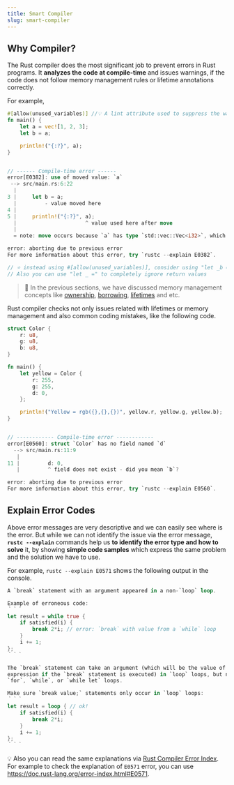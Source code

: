 ```yaml
---
title: Smart Compiler
slug: smart-compiler
---
```


## Why Compiler?

The Rust compiler does the most significant job to prevent errors in Rust programs. It **analyzes the code at compile-time** and issues warnings, if the code does not follow memory management rules or lifetime annotations correctly. 

For example,
```rust
#[allow(unused_variables)] //💡 A lint attribute used to suppress the warning; unused variable: `b`
fn main() {
    let a = vec![1, 2, 3];
    let b = a;

    println!("{:?}", a);
}


// ------ Compile-time error ------
error[E0382]: use of moved value: `a`
 --> src/main.rs:6:22
  |
3 |     let b = a;
  |         - value moved here
4 |
5 |     println!("{:?}", a);
  |                      ^ value used here after move
  |
  = note: move occurs because `a` has type `std::vec::Vec<i32>`, which does not implement the `Copy` trait

error: aborting due to previous error
For more information about this error, try `rustc --explain E0382`.

// ⭐ instead using #[allow(unused_variables)], consider using "let _b = a;" in line 4. 
// Also you can use "let _ =" to completely ignore return values
```

> 💭 In the previous sections, we have discussed memory management concepts like [ownership](/docs/ownership), [borrowing](/docs/borrowing), [lifetimes](/docs/lifetimes) and etc.

Rust compiler checks not only issues related with lifetimes or memory management and also common coding mistakes, like the following code.

```rust
struct Color {
    r: u8,
    g: u8,
    b: u8,
}

fn main() {
    let yellow = Color {
        r: 255,
        g: 255,
        d: 0,
    };

    println!("Yellow = rgb({},{},{})", yellow.r, yellow.g, yellow.b);
}


// ------------ Compile-time error ------------
error[E0560]: struct `Color` has no field named `d`
  --> src/main.rs:11:9
   |
11 |         d: 0,
   |         ^ field does not exist - did you mean `b`?

error: aborting due to previous error
For more information about this error, try `rustc --explain E0560`.
```

## Explain Error Codes

Above error messages are very descriptive and we can easily see where is the error. But while we can not identify the issue via the error message, **`rustc --explain`** commands help us **to identify the error type and how to solve** it, by showing **simple code samples** which express the same problem and the solution we have to use. 

For example, `rustc --explain E0571` shows the following output in the console.

```rust
A `break` statement with an argument appeared in a non-`loop` loop.

Example of erroneous code:
｀｀｀
let result = while true {
    if satisfied(i) {
        break 2*i; // error: `break` with value from a `while` loop
    }
    i += 1;
};
｀｀｀

The `break` statement can take an argument (which will be the value of the loop
expression if the `break` statement is executed) in `loop` loops, but not
`for`, `while`, or `while let` loops.

Make sure `break value;` statements only occur in `loop` loops:
｀｀｀
let result = loop { // ok!
    if satisfied(i) {
        break 2*i;
    }
    i += 1;
};
｀｀｀
```

💡 Also you can read the same explanations via [Rust Compiler Error Index](https://doc.rust-lang.org/error_codes/error-index.html). For example to check the explanation of `E0571` error, you can use https://doc.rust-lang.org/error-index.html#E0571.

